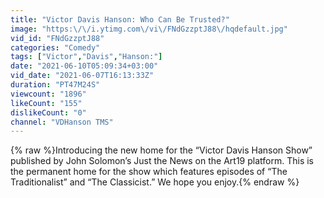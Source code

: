 ```yaml
---
title: "Victor Davis Hanson: Who Can Be Trusted?"
image: "https:\/\/i.ytimg.com\/vi\/FNdGzzptJ88\/hqdefault.jpg"
vid_id: "FNdGzzptJ88"
categories: "Comedy"
tags: ["Victor","Davis","Hanson:"]
date: "2021-06-10T05:09:34+03:00"
vid_date: "2021-06-07T16:13:33Z"
duration: "PT47M24S"
viewcount: "1896"
likeCount: "155"
dislikeCount: "0"
channel: "VDHanson TMS"
---
```

{% raw %}Introducing the new home for the “Victor Davis Hanson Show” published by John Solomon’s Just the News on the Art19 platform. This is the permanent home for the show which features episodes of “The Traditionalist” and “The Classicist.” We hope you enjoy.{% endraw %}
